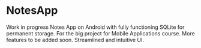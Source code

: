 # NotesApp
Work in progress Notes App on Android with fully functioning SQLite for permanent storage. 
For the big project for Mobile Applications course.
More features to be added soon. 
Streamlined and intuitive UI.
